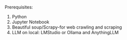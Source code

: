 Prerequisites:
1. Python
2. Jupyter Notebook
3. Beautiful soup/Scrapy-for web crawling and scraping
4. LLM on local: LMStudio or Ollama and AnythingLLM

